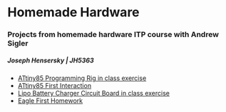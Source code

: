# Homemade Hardware
### Projects from homemade hardware ITP course with Andrew Sigler 
##### Joseph Hensersky | JH5363



* [ATtiny85 Programming Rig in class exercise](https://github.com/boatshaman/HomemadeHardware/tree/master/ATtiny85_Jig)
* [ATtiny85 First Interaction](https://github.com/boatshaman/HomemadeHardware/tree/master/firstInteraction_ATtiny85)
* [Lipo Battery Charger Circuit Board in class exercise](https://github.com/boatshaman/HomemadeHardware/tree/master/lipo_batt_charger)
* [Eagle First Homework](https://github.com/boatshaman/HomemadeHardware/tree/master/EagleFirstHW)



